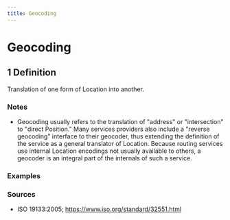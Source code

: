 ```yaml
---
title: Geocoding
---
```


# Geocoding

## 1 Definition

Translation of one form of Location into another.

### Notes 
- Geocoding usually refers to the translation of "address" or "intersection" to "direct Position." Many services providers also include a "reverse geocoding" interface to their geocoder, thus extending the definition of the service as a general translator of Location. Because routing services use internal Location encodings not usually available to others, a geocoder is an integral part of the internals of such a service.

### Examples 

### Sources
- ISO 19133:2005; https://www.iso.org/standard/32551.html
